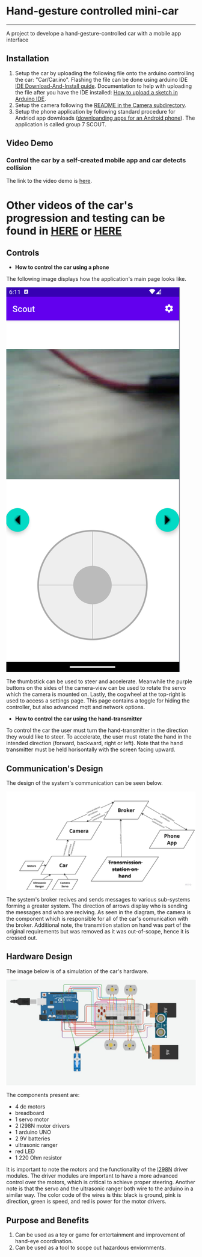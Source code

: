 # Hand-gesture controlled mini-car
-------------------------

A project to develope a  hand-gesture-controlled car with a mobile app interface
## Installation

1. Setup the car by uploading the following file onto the arduino controlling the car: "Car/Car.ino". Flashing the file can be done using arduino IDE [IDE Download-And-Install guide](https://support.arduino.cc/hc/en-us/articles/360019833020-Download-and-install-Arduino-IDE). Documentation to help with uploading the file after you have the IDE installed: [How to upload a sketch in Arduino IDE](https://support.arduino.cc/hc/en-us/articles/4733418441116-Upload-a-sketch-in-Arduino-IDE).
2. Setup the camera following the [README in the Camera subdirectory](Camera/README.MD).
3. Setup the phone application by following standard procedure for Andriod app downloads ([downloanding apps for an Android phone](https://support.google.com/android/answer/9457058?hl=en)). The application is called group 7 SCOUT.

## Video Demo

### Control the car by a self-created mobile app and car detects collision

The link to the video demo is [here](https://www.youtube.com/watch?v=LsxHzzjNhcY&ab_channel=Team7).

# Other videos of the car's progression and testing can be found in [HERE](https://drive.google.com/file/d/1bAKY2Shkt4XTwdzXonhrB6Md_Ur7gF41/view?usp=sharing)  or [HERE](https://drive.google.com/file/d/1bAKY2Shkt4XTwdzXonhrB6Md_Ur7gF41/view?usp=drive_link)

## Controls

- **How to control the car using a phone**

The following image displays how the application's main page looks like.

![image2.png](./images/image2.png)

The thumbstick can be used to steer and accelerate. Meanwhile the purple buttons on the sides of the camera-view can be used to rotate the servo which the camera is mounted on. Lastly, the cogwheel at the top-right is used to access a settings page. This page contains a toggle for hiding the controller, but also advanced mqtt and network options.

- **How to control the car using the hand-transmitter**

To control the car the user must turn the hand-transmitter in the direction they would like to steer. To accelerate, the user must rotate the hand in the intended direction (forward, backward, right or left). Note that the hand transmitter must be held horisontally with the screen facing upward.


## Communication's Design

The design of the system's communication can be seen below.

![image1.png](./images/image1.png)

The system's broker recives and sends messages to various sub-systems forming a greater system. The direction of arrows display who is sending the messages and who are reciving. As seen in the diagram, the camera is the component which is responsible for all of the car's comunication with the broker. Additional note, the transmition station on hand was part of the original requirements but was removed as it was out-of-scope, hence it is crossed out.

## Hardware Design

The image below is of a simulation of the car's hardware.

![image3.png](./images/image3.png)

The components present are:
- 4 dc motors
- breadboard
- 1 servo motor
- 2 l298N motor drivers
- 1 arduino UNO
- 2 9V batteries
- ultrasonic ranger
- red LED
- 1 220 Ohm resistor

It is important to note the motors and the functionality of the [l298N](https://lastminuteengineers.com/l298n-dc-stepper-driver-arduino-tutorial/) driver modules. The driver modules are important to have a more advanced control over the motors, which is critical to achieve proper steering. Another note is that the servo and the ultrasonic ranger both wire to the arduino in a similar way. The color code of the wires is this: black is ground, pink is direction, green is speed, and red is power for the motor drivers.



## Purpose and Benefits

1. Can be used as a toy or game for entertainment and improvement of hand-eye coordination. 
2. Can be used as a tool to scope out hazardous enviornments.


